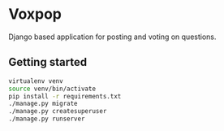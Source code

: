 # Voxpop

Django based application for posting and voting on questions.

## Getting started

```bash
virtualenv venv
source venv/bin/activate
pip install -r requirements.txt
./manage.py migrate
./manage.py createsuperuser
./manage.py runserver
```
